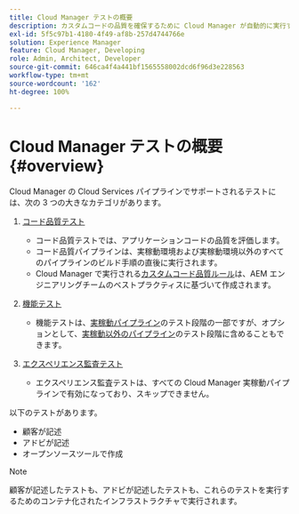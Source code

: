 ```yaml
---
title: Cloud Manager テストの概要
description: カスタムコードの品質を確保するために Cloud Manager が自動的に実行する 3 種類のテストの概要を説明します。
exl-id: 5f5c97b1-4180-4f49-af8b-257d4744766e
solution: Experience Manager
feature: Cloud Manager, Developing
role: Admin, Architect, Developer
source-git-commit: 646ca4f4a441bf1565558002dcd6f96d3e228563
workflow-type: tm+mt
source-wordcount: '162'
ht-degree: 100%

---
```



# Cloud Manager テストの概要 {#overview}

Cloud Manager の Cloud Services パイプラインでサポートされるテストには、次の 3 つの大きなカテゴリがあります。

1. [コード品質テスト](/help/implementing/cloud-manager/code-quality-testing.md)

   * コード品質テストでは、アプリケーションコードの品質を評価します。
   * コード品質パイプラインは、実稼動環境および実稼動環境以外のすべてのパイプラインのビルド手順の直後に実行されます。
   * Cloud Manager で実行される[カスタムコード品質ルール](/help/implementing/cloud-manager/custom-code-quality-rules.md)は、AEM エンジニアリングチームのベストプラクティスに基づいて作成されます。

1. [機能テスト](/help/implementing/cloud-manager/functional-testing.md)

   * 機能テストは、[実稼動パイプライン](/help/implementing/cloud-manager/configuring-pipelines/configuring-production-pipelines.md)のテスト段階の一部ですが、オプションとして、[実稼動以外のパイプライン](/help/implementing/cloud-manager/configuring-pipelines/configuring-non-production-pipelines.md)のテスト段階に含めることもできます。

1. [エクスペリエンス監査テスト](/help/implementing/cloud-manager/experience-audit-testing.md)

   * エクスペリエンス監査テストは、すべての Cloud Manager 実稼動パイプラインで有効になっており、スキップできません。

以下のテストがあります。

* 顧客が記述
* アドビが記述
* オープンソースツールで作成

>[!NOTE]
>
> 顧客が記述したテストも、アドビが記述したテストも、これらのテストを実行するためのコンテナ化されたインフラストラクチャで実行されます。
